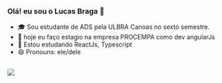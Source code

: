 ### Olá! eu sou o Lucas Braga 👋
- 🎓 Sou estudante de ADS pela ULBRA Canoas no sexto semestre.
- 🔭 hoje eu faço estagio na empresa PROCEMPA como dev angularJs
- 🌱 Estou estudando ReactJs, Typescript
- 😄 Pronouns: ele/dele
##
  <div>
    <a href="https://www.linkedin.com/in/lucas-bins-braga-1b4081200/" target="_blank">
      <img src="https://img.shields.io/badge/LinkedIn-0077B5?style=for-the-badge&logo=linkedin&logoColor=white" target="_blank">
    </a>
  </div>
